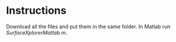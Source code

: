 # Instructions
Download all the files and put them in the same folder. In Matlab run *SurfaceXplorerMatlab.m*.
